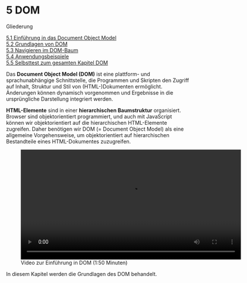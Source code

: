 # 5 DOM

Gliederung

[5.1 Einführung in das Document Object Model](5.1_Einfuehrung_in_das_Document_Object_Model.md)<br>
[5.2 Grundlagen von DOM](5.2_Grundlagen_von_DOM.md)<br>
[5.3 Navigieren im DOM-Baum](5.3_Navigieren_im_DOM_Baum.md)<br>
[5.4 Anwendungsbeispiele](5.4_Anwendungsbeispiele.md)<br>
[5.5 Selbsttest zum gesamten Kapitel DOM](5.5_Selbsttest_zum_gesamten_Kapitel_DOM.md)<br>

Das **Document Object Model (DOM)** ist eine plattform- und sprachunabhängige Schnittstelle, die Programmen und Skripten den Zugriff auf Inhalt, Struktur und Stil von (HTML-)Dokumenten ermöglicht. Änderungen können dynamisch vorgenommen und Ergebnisse in die ursprüngliche Darstellung integriert werden.

**HTML-Elemente** sind in einer **hierarchischen Baumstruktur** organisiert. Browser sind objektorientiert programmiert, und auch mit JavaScript können wir objektorientiert auf die hierarchischen HTML-Elemente zugreifen. Daher benötigen wir DOM (= Document Object Model) als eine allgemeine Vorgehensweise, um objektorientiert auf hierarchischen Bestandteile eines HTML-Dokumentes zuzugreifen.

<figure>
  <video controls width="600">
    <source src="media/DOM.mp4" type="video/mp4">
    Ihr Browser unterstützt das Video-Tag nicht.
  </video>
  <figcaption>Video zur Einführung in DOM (1:50 Minuten)</figcaption>
</figure>

In diesem Kapitel werden die Grundlagen des DOM behandelt.

